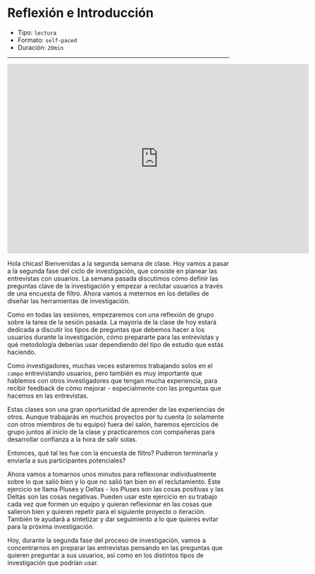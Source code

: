 # Reflexión e Introducción

* Tipo: `lectura`
* Formato: `self-paced`
* Duración: `20min`

***

<iframe src="https://docs.google.com/presentation/d/e/2PACX-1vQiCAf2k4lBWD7-xtPJASilFDnmZG1QeuC8rTv9NPDCtm6zZ4Zw35q_zBpHcEt0sJ6lZO5iPcodcamy/embed?start=false&loop=false&delayms=60000" frameborder="0" width="684" height="430" allowfullscreen="true" mozallowfullscreen="true" webkitallowfullscreen="true"></iframe>

Hola chicas! Bienvenidas a la segunda semana de clase. Hoy vamos a pasar a la
segunda fase del ciclo de investigación, que consiste en planear las entrevistas
con usuarios. La semana pasada discutimos cómo definir las preguntas clave de la
investigación y empezar a reclutar usuarios a través de una encuesta de filtro.
Ahora vamos a meternos en los detalles de diseñar las herramientas de
investigación.

Como en todas las sesiones, empezaremos con una reflexión de grupo sobre la
tarea de la sesión pasada. La mayoría de la clase de hoy estará dedicada a
discutir los tipos de preguntas que debemos hacer a los usuarios durante la
investigación, cómo prepararte para las entrevistas y qué metodología deberías
usar dependiendo del tipo de estudio que estás haciendo.

Como investigadores, muchas veces estaremos trabajando solos en el `campo`
entrevistando usuarios, pero también es muy importante que hablemos con otros
investigadores que tengan mucha experiencia, para recibir feedback de cómo
mejorar - especialmente con las preguntas que hacemos en las entrevistas.

Estas clases son una gran oportunidad de aprender de las experiencias de otros.
Aunque trabajarás en muchos proyectos por tu cuenta (o solamente con otros
miembros de tu equipo) fuera del salón, haremos ejercicios de grupo juntos al
inicio de la clase y practicaremos con compañeras para desarrollar confianza a
la hora de salir solas.

Entonces, qué tal les fue con la encuesta de filtro? Pudieron terminarla y
enviarla a sus participantes potenciales?

Ahora vamos a tomarnos unos minutos para reflexionar individualmente sobre lo
que salió bien y lo que no salió tan bien en el reclutamiento. Este ejercicio se
llama Pluses y Deltas - los Pluses son las cosas positivas y las Deltas son las
cosas negativas. Pueden usar este ejercicio en su trabajo cada vez que formen un
equipo y quieran reflexionar en las cosas que salieron bien y quieren repetir
para el siguiente proyecto o iteración. También te ayudará a sintetizar y dar
seguimiento a lo que quieres evitar para la próxima investigación.

Hoy, durante la segunda fase del proceso de investigación, vamos a concentrarnos
en preparar las entrevistas pensando en las preguntas que quieren preguntar a
sus usuarios, así como en los distintos tipos de investigación que podrían usar.

